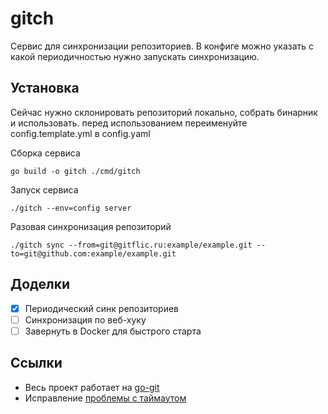 # gitch

Сервис для синхронизации репозиториев. В конфиге можно указать с какой периодичностью нужно запускать синхронизацию. 

## Установка

Сейчас нужно склонировать репозиторий локально, собрать бинарник и использовать. перед использованием переименуйте 
config.template.yml в config.yaml

Сборка сервиса

```
go build -o gitch ./cmd/gitch
```

Запуск сервиса

```
./gitch --env=config server
```

Разовая синхронизация репозиторий

```
./gitch sync --from=git@gitflic.ru:example/example.git --to=git@github.com:example/example.git
```

## Доделки

- [x] Периодический синк репозиториев
- [ ] Синхронизация по веб-хуку
- [ ] Завернуть в Docker для быстрого старта

## Ссылки 

- Весь проект работает на [go-git](https://github.com/go-git/go-git)
- Исправление [проблемы с таймаутом](https://bengsfort.github.io/articles/fixing-git-push-pull-timeout/)
